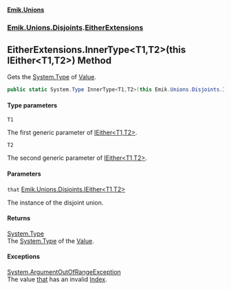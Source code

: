 #### [Emik.Unions](index.md 'index')
### [Emik.Unions.Disjoints](Emik.Unions.Disjoints.md 'Emik.Unions.Disjoints').[EitherExtensions](EitherExtensions.md 'Emik.Unions.Disjoints.EitherExtensions')

## EitherExtensions.InnerType<T1,T2>(this IEither<T1,T2>) Method

Gets the [System.Type](https://docs.microsoft.com/en-us/dotnet/api/System.Type 'System.Type') of [Value](IEither.Value.md 'Emik.Unions.Disjoints.IEither.Value').

```csharp
public static System.Type InnerType<T1,T2>(this Emik.Unions.Disjoints.IEither<T1,T2> that);
```
#### Type parameters

<a name='Emik.Unions.Disjoints.EitherExtensions.InnerType_T1,T2_(thisEmik.Unions.Disjoints.IEither_T1,T2_).T1'></a>

`T1`

The first generic parameter of [IEither&lt;T1,T2&gt;](IEither_T1,T2_.md 'Emik.Unions.Disjoints.IEither<T1,T2>').

<a name='Emik.Unions.Disjoints.EitherExtensions.InnerType_T1,T2_(thisEmik.Unions.Disjoints.IEither_T1,T2_).T2'></a>

`T2`

The second generic parameter of [IEither&lt;T1,T2&gt;](IEither_T1,T2_.md 'Emik.Unions.Disjoints.IEither<T1,T2>').
#### Parameters

<a name='Emik.Unions.Disjoints.EitherExtensions.InnerType_T1,T2_(thisEmik.Unions.Disjoints.IEither_T1,T2_).that'></a>

`that` [Emik.Unions.Disjoints.IEither&lt;](IEither_T1,T2_.md 'Emik.Unions.Disjoints.IEither<T1,T2>')[T1](EitherExtensions.InnerType.NcVJm3/Dq2rXctOyS124QA.md#Emik.Unions.Disjoints.EitherExtensions.InnerType_T1,T2_(thisEmik.Unions.Disjoints.IEither_T1,T2_).T1 'Emik.Unions.Disjoints.EitherExtensions.InnerType<T1,T2>(this Emik.Unions.Disjoints.IEither<T1,T2>).T1')[,](IEither_T1,T2_.md 'Emik.Unions.Disjoints.IEither<T1,T2>')[T2](EitherExtensions.InnerType.NcVJm3/Dq2rXctOyS124QA.md#Emik.Unions.Disjoints.EitherExtensions.InnerType_T1,T2_(thisEmik.Unions.Disjoints.IEither_T1,T2_).T2 'Emik.Unions.Disjoints.EitherExtensions.InnerType<T1,T2>(this Emik.Unions.Disjoints.IEither<T1,T2>).T2')[&gt;](IEither_T1,T2_.md 'Emik.Unions.Disjoints.IEither<T1,T2>')

The instance of the disjoint union.

#### Returns
[System.Type](https://docs.microsoft.com/en-us/dotnet/api/System.Type 'System.Type')  
The [System.Type](https://docs.microsoft.com/en-us/dotnet/api/System.Type 'System.Type') of the [Value](IEither.Value.md 'Emik.Unions.Disjoints.IEither.Value').

#### Exceptions

[System.ArgumentOutOfRangeException](https://docs.microsoft.com/en-us/dotnet/api/System.ArgumentOutOfRangeException 'System.ArgumentOutOfRangeException')  
The value [that](EitherExtensions.InnerType.NcVJm3/Dq2rXctOyS124QA.md#Emik.Unions.Disjoints.EitherExtensions.InnerType_T1,T2_(thisEmik.Unions.Disjoints.IEither_T1,T2_).that 'Emik.Unions.Disjoints.EitherExtensions.InnerType<T1,T2>(this Emik.Unions.Disjoints.IEither<T1,T2>).that') has an invalid [Index](IEither.Index.md 'Emik.Unions.Disjoints.IEither.Index').